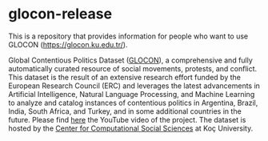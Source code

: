 # glocon-release
This is a repository that provides information for people who want to use GLOCON (https://glocon.ku.edu.tr/).


Global Contentious Politics Dataset ([GLOCON](https://glocon.ku.edu.tr/)), a comprehensive and fully automatically curated resource of social movements, protests, and conflict. This dataset is the result of an extensive research effort funded by the European Research Council (ERC) and leverages the latest advancements in Artificial Intelligence, Natural Language Processing, and Machine Learning to analyze and catalog instances of contentious politics in Argentina, Brazil, India, South Africa, and Turkey, and in some additional countries in the future. Please find [here](https://www.youtube.com/watch?v=NLHUjYXUSu0) the YouTube video of the project. The dataset is hosted by the [Center for Computational Social Sciences](https://ccss.ku.edu.tr/) at Koç University.